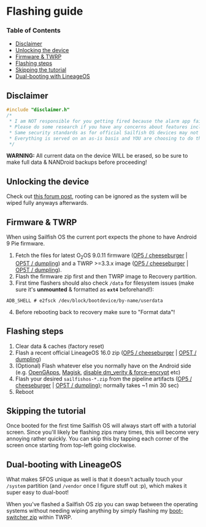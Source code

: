 # Flashing guide

### Table of Contents
* [Disclaimer](#disclaimer)
* [Unlocking the device](#unlocking-the-device)
* [Firmware & TWRP](#firmware-twrp)
* [Flashing steps](#flashing-steps)
* [Skipping the tutorial](#skipping-the-tutorial)
* [Dual-booting with LineageOS](#dual-booting-with-lineageos)

## Disclaimer

```cpp
#include "disclaimer.h"
/*
 * I am NOT responsible for you getting fired because the alarm app failed or if you destroy your device.
 * Please do some research if you have any concerns about features included in this port.
 * Same security standards as for official Sailfish OS devices may not apply here.
 * Everything is served on an as-is basis and YOU are choosing to do these modifications.
 */
 ```

**WARNING:** All current data on the device WILL be erased, so be sure to make full data & NANDroid backups before proceeding!

## Unlocking the device

Check out [this forum post](https://forums.oneplus.com/threads/guide-oneplus-5-how-to-unlock-bootloader-flash-twrp-root-nandroid-efs-backup-and-more.548216/), rooting can be ignored as the system will be wiped fully anyways afterwards.

## Firmware & TWRP<a name="firmware-twrp"></a>

When using Sailfish OS the current port expects the phone to have Android 9 Pie firmware.

1. Fetch the files for latest O<sub>2</sub>OS 9.0.11 firmware ([OP5 / cheeseburger](https://sourceforge.net/projects/crdroid/files/cheeseburger/6.x/firmware/firmware_9.0.11_oneplus5.zip/download) | [OP5T / dumpling](https://sourceforge.net/projects/crdroid/files/dumpling/6.x/firmware/firmware_9.0.11_oneplus5T.zip/download)) and a TWRP >=3.3.x image ([OP5 / cheeseburger](https://dl.twrp.me/cheeseburger/twrp-3.3.1-0-cheeseburger.img) | [OP5T / dumpling](https://dl.twrp.me/dumpling/twrp-3.3.1-0-dumpling.img)).
2. Flash the firmware zip first and then TWRP image to Recovery partition.
3. First time flashers should also check `/data` for filesystem issues (make sure it's **unmounted** & formatted as **`ext4`** beforehand!):
```
ADB_SHELL # e2fsck /dev/block/bootdevice/by-name/userdata
```
4. Before rebooting back to recovery make sure to "Format data"!

## Flashing steps

1. Clear data & caches (factory reset)
2. Flash a recent official LineageOS 16.0 zip ([OP5 / cheeseburger](https://download.lineageos.org/cheeseburger) | [OP5T / dumpling](https://download.lineageos.org/dumpling))
3. (Optional) Flash whatever else you normally have on the Android side (e.g. [OpenGApps](https://opengapps.org/), [Magisk](https://forum.xda-developers.com/apps/magisk/official-magisk-v7-universal-systemless-t3473445/), [disable dm_verity & force-encrypt](https://zackptg5.com/android.php#disverfe) etc)
4. Flash your desired `sailfishos-*.zip` from the pipeline artifacts ([OP5 / cheeseburger](https://gitlab.com/sailfishos-porters-ci/cheeseburger-ci/pipelines?scope=tags) | [OP5T / dumpling](https://gitlab.com/sailfishos-porters-ci/dumpling-ci/pipelines?scope=tags)); normally takes ~1 min 30 sec)
5. Reboot

## Skipping the tutorial

Once booted for the first time Sailfish OS will always start off with a tutorial screen. Since you'll likely be flashing zips many times, this will become very annoying rather quickly. You can skip this by tapping each corner of the screen once starting from top-left going clockwise.

## Dual-booting with LineageOS

What makes SFOS unique as well is that it doesn't actually touch your `/system` partition (and `/vendor` once I figure stuff out :p), which makes it super easy to dual-boot!

When you've flashed a Sailfish OS zip you can swap between the operating systems without needing wiping anything by simply flashing my [boot-switcher zip](https://git.io/fjPUq) within TWRP.
